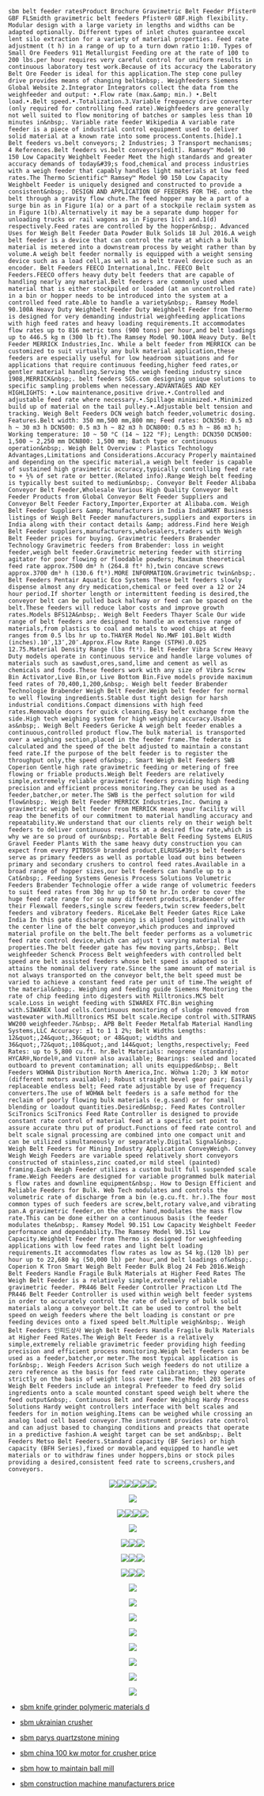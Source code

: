 
```
sbm belt feeder ratesProduct Brochure Gravimetric Belt Feeder Pfister® GBF FLSmidth gravimetric belt feeders Pfister® GBF.High flexibility. Modular design with a large variety in lengths and widths can be adapted optionally. Different types of inlet chutes guarantee excel lent silo extraction for a variety of material properties. Feed rate adjustment (t h) in a range of up to a turn down ratio 1:10. Types of Small Ore Feeders 911 Metallurgist Feeding ore at the rate of 100 to 200 lbs.per hour requires very careful control for uniform results in continuous laboratory test work.Because of its accuracy the Laboratory Belt Ore Feeder is ideal for this application.The step cone pulley drive provides means of changing belt&nbsp;. Weighfeeders Siemens Global Website 2.Integrator Integrators collect the data from the weighfeeder and output: •.Flow rate (max.&amp; min.) •.Belt load.•.Belt speed.•.Totalization.3.Variable frequency drive converter (only required for controlling feed rate).Weighfeeders are generally not well suited to flow monitoring of batches or samples less than 10 minutes in&nbsp;. Variable rate feeder Wikipedia A variable rate feeder is a piece of industrial control equipment used to deliver solid material at a known rate into some process.Contents.[hide].1 Belt feeders vs.belt conveyors; 2 Industries; 3 Transport mechanisms; 4 References.Belt feeders vs.belt conveyors[edit]. Ramsey™ Model 90 150 Low Capacity Weighbelt Feeder Meet the high standards and greater accuracy demands of today&#39;s food,chemical and process industries with a weigh feeder that capably handles light materials at low feed rates.The Thermo Scientific™ Ramsey™ Model 90 150 Low Capacity Weighbelt Feeder is uniquely designed and constructed to provide a consistent&nbsp;. DESIGN AND APPLICATION OF FEEDERS FOR THE. onto the belt through a gravity flow chute.The feed hopper may be a part of a surge bin as in Figure 1(a) or a part of a stockpile reclaim system as in Figure 1(b).Alternatively it may be a separate dump hopper for unloading trucks or rail wagons as in Figures 1(c) and.1(d) respectively.Feed rates are controlled by the hopper&nbsp;. Advanced Uses for Weigh Belt Feeder Data Powder Bulk Solids 18 Jul 2016.A weigh belt feeder is a device that can control the rate at which a bulk material is metered into a downstream process by weight rather than by volume.A weigh belt feeder normally is equipped with a weight sensing device such as a load cell,as well as a belt travel device such as an encoder. Belt Feeders FEECO International,Inc. FEECO Belt Feeders.FEECO offers heavy duty belt feeders that are capable of handling nearly any material.Belt feeders are commonly used when material that is either stockpiled or loaded (at an uncontrolled rate) in a bin or hopper needs to be introduced into the system at a controlled feed rate.Able to handle a variety&nbsp;. Ramsey Model 90.100A Heavy Duty Weighbelt Feeder Duty Weighbelt Feeder from Thermo is designed for very demanding industrial weighfeeding applications with high feed rates and heavy loading requirements.It accommodates flow rates up to 816 metric tons (900 tons) per hour,and belt loadings up to 446.5 kg m (300 lb ft).The Ramsey Model 90.100A Heavy Duty. Belt Feeder MERRICK Industries,Inc. While a belt feeder from MERRICK can be customized to suit virtually any bulk material application,these feeders are especially useful for low headroom situations and for applications that require continuous feeding,higher feed rates,or gentler material handling.Serving the weigh feeding industry since 1908,MERRICK&nbsp;. belt feeders SGS.com designing unique solutions to specific sampling problems when necessary.ADVANTAGES AND KEY HIGHLIGHTS: •.Low maintenance,positive drive.•.Controlled and adjustable feed rate where necessary.•.Spillage minimized.•.Minimized build up of material on the tail pulley.•.Adjustable belt tension and tracking. Weigh Belt Feeders DCN weigh batch feeder,volumetric dosing. Features.Belt width: 350 mm,500 mm,800 mm; Feed rates: DCN350: 0.5 m3 h ~ 30 m3 h DCN500: 0.5 m3 h ~ 82 m3 h DCN800: 0.5 m3 h ~ 86 m3 h; Working temperature: 10 ~ 50 °C (14 ~ 122 °F); Length: DCN350 DCN500: 1,500 ~ 2,250 mm DCN800: 1,500 mm; Batch type or continuous operation&nbsp;. Weigh Belt Overview : Plastics Technology Advantages,Limitations and Considerations.Accuracy Properly maintained and depending on the specific material,a weigh belt feeder is capable of sustained high gravimetric accuracy,typically controlling feed rate to + ½% of set rate or better.(Related info).Range Weigh belt feeding is typically best suited to medium&nbsp;. Conveyor Belt Feeder Alibaba Conveyor Belt Feeder,Wholesale Various High Quality Conveyor Belt Feeder Products from Global Conveyor Belt Feeder Suppliers and Conveyor Belt Feeder Factory,Importer,Exporter at Alibaba.com. Weigh Belt Feeder Suppliers &amp; Manufacturers in India IndiaMART Business listings of Weigh Belt Feeder manufacturers,suppliers and exporters in India along with their contact details &amp; address.Find here Weigh Belt Feeder suppliers,manufacturers,wholesalers,traders with Weigh Belt Feeder prices for buying. Gravimetric feeders Brabender Technology Gravimetric feeders from Brabender: loss in weight feeder,weigh belt feeder.Gravimetric metering feeder with stirring agitator for poor flowing or floodable powders; Maximum theoretical feed rate approx.7500 dm³ h (264.8 ft³ h),twin concave screws approx.3700 dm³ h (130.6 ft³).MORE INFORMATION.Gravimetric twin&nbsp;. Belt Feeders Pentair Aquatic Eco Systems These belt feeders slowly dispense almost any dry medication,chemical or feed over a 12 or 24 hour period.If shorter length or intermittent feeding is desired,the conveyor belt can be pulled back halfway or feed can be spaced on the belt.These feeders will reduce labor costs and improve growth rates.Models BFS12A&nbsp;. Weigh Belt Feeders Thayer Scale Our wide range of belt feeders are designed to handle an extensive range of materials,from plastics to coal and metals to wood chips at feed ranges from 0.5 lbs hr up to.THAYER Model No.MWF 101.Belt Width (inches).10″,13″,20″.Approx.Flow Rate Range (STPH).0.025 12.75.Material Density Range (lbs ft³). Belt Feeder Vibra Screw Heavy Duty models operate in continuous service and handle large volumes of materials such as sawdust,ores,sand,lime and cement as well as chemicals and foods.These feeders work with any size of Vibra Screw Bin Activator,Live Bin,or Live Bottom Bin.Five models provide maximum feed rates of 70,400,1,200,&nbsp;. Weigh belt feeder Brabender Technologie Brabender Weigh Belt Feeder.Weigh belt feeder for normal to well flowing ingredients.Stable dust tight design for harsh industrial conditions.Compact dimensions with high feed rates.Removable doors for quick cleaning.Easy belt exchange from the side.High tech weighing system for high weighing accuracy.Usable as&nbsp;. Weigh Belt Feeders Gericke A weigh belt feeder enables a continuous,controlled product flow.The bulk material is transported over a weighing section,placed in the feeder frame.The federate is calculated and the speed of the belt adjusted to maintain a constant feed rate.If the purpose of the belt feeder is to register the throughput only,the speed of&nbsp;. Smart Weigh Belt Feeders SWB Coperion Gentle high rate gravimetric feeding or metering of free flowing or friable products.Weigh Belt Feeders are relatively simple,extremely reliable gravimetric feeders providing high feeding precision and efficient process monitoring.They can be used as a feeder,batcher,or meter.The SWB is the perfect solution for wild flow&nbsp;. Weigh Belt Feeder MERRICK Industries,Inc. Owning a gravimetric weigh belt feeder from MERRICK means your facility will reap the benefits of our commitment to material handling accuracy and repeatability.We understand that our clients rely on their weigh belt feeders to deliver continuous results at a desired flow rate,which is why we are so proud of our&nbsp;. Portable Belt Feeding Systems ELRUS Gravel Feeder Plants With the same heavy duty construction you can expect from every PITBOSS® branded product,ELRUS&#39;s belt feeders serve as primary feeders as well as portable load out bins between primary and secondary crushers to control feed rates.Available in a broad range of hopper sizes,our belt feeders can handle up to a Cat&nbsp;. Feeding Systems Genesis Process Solutions Volumetric Feeders Brabender Technologie offer a wide range of volumetric feeders to suit feed rates from 30g hr up to 50 te hr.In order to cover the huge feed rate range for so many different products,Brabender offer their Flexwall feeders,single screw feeders,twin screw feeders,belt feeders and vibratory feeders. RiceLake Belt Feeder Gates Rice Lake India In this gate discharge opening is aligned longitudinally with the center line of the belt conveyor,which produces and improved material profile on the belt.The belt feeder performs as a volumetric feed rate control device,which can adjust t varying material flow properties.The belt feeder gate has few moving parts,&nbsp;. Belt weighfeeder Schenck Process Belt weighfeeders with controlled belt speed are belt assisted feeders whose belt speed is adapted so it attains the nominal delivery rate.Since the same amount of material is not always transported on the conveyor belt,the belt speed must be varied to achieve a constant feed rate per unit of time.The weight of the material&nbsp;. Weighing and feeding guide Siemens Monitoring the rate of chip feeding into digesters with Milltronics.MCS belt scale.Loss in weight feeding with SIWAREX FTC.Bin weighing with.SIWAREX load cells.Continuous monitoring of sludge removed from wastewater with.Milltronics MSI belt scale.Recipe control with.SITRANS WW200 weighfeeder.7&nbsp;. APB Belt Feeder Metalfab Material Handling Systems,LLC Accuracy: ±1 to 1 1 2%; Belt Widths Lengths: 12&quot;,24&quot;,36&quot; or 48&quot; widths and 36&quot;,72&quot;,108&quot;,and 144&quot; lengths,respectively; Feed Rates: up to 5,800 cu.ft. hr.Belt Materials: neoprene (standard); HYCAR®,Nordel®,and Viton® also available; Bearings: sealed and located outboard to prevent contamination; all units equipped&nbsp;. Belt Feeders WOHWA Distribution North America,Inc. Wöhwa 1:20; 3 kW motor (different motors available); Robust straight bevel gear pair; Easily replaceable endless belt; Feed rate adjustable by use of frequency converters.The use of WÖHWA belt feeders is a safe method for the reclaim of poorly flowing bulk materials (e.g.sand) or for small blending or loadout quantities.Desired&nbsp;. Feed Rates Controller SciTronics SciTronics Feed Rate Controller is designed to provide constant rate control of material feed at a specific set point to assure accurate thru put of product.Functions of feed rate control and belt scale signal processing are combined into one compact unit and can be utilized simultaneously or separately.Digital Signal&nbsp;. Weigh Belt Feeders for Mining Industry Application ConveyWeigh. Convey Weigh Weigh Feeders are variable speed relatively short conveyors constructed of stainless,zinc coated,or mild steel (painted) framing.Each Weigh Feeder utilizes a custom built full suspended scale frame.Weigh Feeders are designed for variable programmed bulk material s flow rates and downline equipment&nbsp;. How to Design Efficient and Reliable Feeders for Bulk. Web Tech modulates and controls the volumetric rate of discharge from a bin (e.g.cu.ft. hr.).The four most common types of such feeders are screw,belt,rotary valve,and vibrating pan.A gravimetric feeder,on the other hand,modulates the mass flow rate.This can be done either on a continuous basis (the feeder modulates the&nbsp;. Ramsey Model 90.151 Low Capacity Weighbelt Feeder performance and dependability.The Ramsey Model 90.151 Low Capacity.Weighbelt Feeder from Thermo is designed for weighfeeding applications with low feed rates and light belt loading requirements.It accommodates flow rates as low as 54 kg.(120 lb) per hour up to 22,680 kg (50,000 lb) per hour,and belt loadings of&nbsp;. Coperion K Tron Smart Weigh Belt Feeder Bulk Blog 24 Feb 2016.Weigh Belt Feeders Handle Fragile Bulk Materials at Higher Feed Rates The Weigh Belt Feeder is a relatively simple,extremely reliable gravimetric feeder. PR446 Belt Feeder Controller Practicon Ltd The PR446 Belt Feeder Controller is used within weigh belt feeder systems in order to accurately control the rate of delivery of bulk solid materials along a conveyor belt.It can be used to control the belt speed on weigh feeders where the belt loading is constant or pre feeding devices onto a fixed speed belt.Multiple weigh&nbsp;. Weigh Belt Feeders 인피드상사 Weigh Belt Feeders Handle Fragile Bulk Materials at Higher Feed Rates.The Weigh Belt Feeder is a relatively simple,extremely reliable gravimetric feeder providing high feeding precision and efficient process monitoring.Weigh belt feeders can be used as a feeder,batcher,or meter.The most typical application is for&nbsp;. Weigh Feeders Acrison Such weigh feeders do not utilize a zero reference as the basis for feed rate calibration; they operate strictly on the basis of weight loss over time.The Model 203 Series of Weigh Belt Feeders include an integral Prefeeder to feed dry solid ingredients onto a scale mounted constant speed weigh belt where the feed output&nbsp;. Continuous Belt and Feeder Weighing Hardy Process Solutions Hardy weight controllers interface with belt scales and feeders for in motion weighing.Items can be weighed while crossing an analog load cell based conveyor.The instrument provides rate control and can adjust based to changing conditions and preacts that operate in a predictive fashion.A weight target can be set and&nbsp;. Belt Feeders Metso Belt Feeders.Standard capacity (BF Series) or high capacity (BFH Series),fixed or movable,and equipped to handle wet materials or to withdraw fines under hoppers,bins or stock piles providing a desired,consistent feed rate to screens,crushers,and conveyors. 
```

<div align="center">
  
<a rel="nofollow" href="https://m.shibang-china.com?f=github&k=sbm+belt+feeder+rates"><img src="https://static.shibang-china.com/en/l.png"></a><img src="https://static.shibang-china.com/en/hw.png"><a rel="nofollow" href="https://m.shibang-china.com/product/?f=github&k=sbm+belt+feeder+rates"><img src="https://static.shibang-china.com/en/p.png"></a><a rel="nofollow" href="https://m.shibang-china.com/cases/?f=github&k=sbm+belt+feeder+rates"><img src="https://static.shibang-china.com/en/c.png"></a><a rel="nofollow" href="https://m.shibang-china.com/news/?f=github&k=sbm+belt+feeder+rates"><img src="https://static.shibang-china.com/en/n.png"></a><a rel="nofollow" href="https://m.shibang-china.com?f=github&k=sbm+belt+feeder+rates"><img src="https://static.shibang-china.com/en/m.png"></a>

<a rel="nofollow" href="https://m.shibang-china.com/product/?f=github&k=sbm+belt+feeder+rates"><img src="https://static.shibang-china.com/en/b.jpg"></a>
  
<a rel="nofollow" href="https://m.shibang-china.com/solution-aggregate.html?f=github&k=sbm+belt+feeder+rates"><img src="https://static.shibang-china.com/en/a.jpg"></a><a rel="nofollow" href="https://m.shibang-china.com/solution-mine.html?f=github&k=sbm+belt+feeder+rates"><img src="https://static.shibang-china.com/en/m.jpg"></a><a rel="nofollow" href="https://m.shibang-china.com/solution-mill.html?f=github&k=sbm+belt+feeder+rates"><img src="https://static.shibang-china.com/en/g.jpg"></a><a rel="nofollow" href="https://m.shibang-china.com/solution-epc.html?f=github&k=sbm+belt+feeder+rates"><img src="https://static.shibang-china.com/en/e.jpg"></a>

<a rel="nofollow" href="https://m.shibang-china.com/product/?f=github&k=sbm+belt+feeder+rates"><img src="https://static.shibang-china.com/en/a-p.png"></a>

<a rel="nofollow" href="https://m.shibang-china.com/product/crusher/c6x.html?f=github&k=sbm+belt+feeder+rates"><img src="https://static.shibang-china.com/en/j.jpg"></a><a rel="nofollow" href="https://m.shibang-china.com/product/crusher/ci5x.html?f=github&k=sbm+belt+feeder+rates"><img src="https://static.shibang-china.com/en/i.jpg"></a><a rel="nofollow" href="https://m.shibang-china.com/product/crusher/hst.html?f=github&k=sbm+belt+feeder+rates"><img src="https://static.shibang-china.com/en/c.jpg"></a>

<a rel="nofollow" href="https://m.shibang-china.com/product/mill/mtw.html?f=github&k=sbm+belt+feeder+rates"><img src="https://static.shibang-china.com/en/mtw.jpg"></a><a rel="nofollow" href="https://m.shibang-china.com/product/mill/scm.html?f=github&k=sbm+belt+feeder+rates"><img src="https://static.shibang-china.com/en/scm.jpg"></a><a rel="nofollow" href="https://m.shibang-china.com/product/mill/lm.html?f=github&k=sbm+belt+feeder+rates"><img src="https://static.shibang-china.com/en/lm.jpg"></a>

<a rel="nofollow" href="https://m.shibang-china.com/product/sand/vsi6x.html?f=github&k=sbm+belt+feeder+rates"><img src="https://static.shibang-china.com/en/6x.jpg"></a><a rel="nofollow" href="https://m.shibang-china.com/product/sand/vu.html?f=github&k=sbm+belt+feeder+rates"><img src="https://static.shibang-china.com/en/vu.jpg"></a><a rel="nofollow" href="https://m.shibang-china.com/product/mobile/klun.html?f=github&k=sbm+belt+feeder+rates"><img src="https://static.shibang-china.com/en/k.jpg"></a>

<a rel="nofollow" href="https://m.shibang-china.com/cases/?f=github&k=sbm+belt+feeder+rates"><img src="https://static.shibang-china.com/en/case.png"></a>

<a rel="nofollow" href="https://m.shibang-china.com/cases/aggregate/202.html?f=github&k=sbm+belt+feeder+rates"><img src="https://static.shibang-china.com/en/c-1.jpg"></a>

<a rel="nofollow" href="https://m.shibang-china.com/cases/aggregate/203.html?f=github&k=sbm+belt+feeder+rates"><img src="https://static.shibang-china.com/en/c-2.jpg"></a>

<a rel="nofollow" href="https://m.shibang-china.com/cases/mill/123.html?f=github&k=sbm+belt+feeder+rates"><img src="https://static.shibang-china.com/en/c-3.jpg"></a>

<a rel="nofollow" href="https://m.shibang-china.com/contact_us.html?f=github&k=sbm+belt+feeder+rates"><img src="https://static.shibang-china.com/en/contact.png"></a>

<a rel="nofollow" href="https://swt.shibang-china.com/?f=github&k=sbm+belt+feeder+rates"><img src="https://static.shibang-china.com/en/chat.png"></a>

<a rel="nofollow" href="https://whatsapp.shibangsoft.com/WhatsApp.php?f=github&k=sbm+belt+feeder+rates"><img src="https://static.shibang-china.com/en/whatsapp.png"></a>

<a rel="nofollow" href="https://m.shibang-china.com/?f=github&k=sbm+belt+feeder+rates"><img src="https://static.shibang-china.com/en/website.png"></a>

</div>


* [sbm knife grinder polymeric materials d](sbm%20knife%20grinder%20polymeric%20materials%20d.md)

* [sbm ukrainian crusher](sbm%20ukrainian%20crusher.md)

* [sbm parys quartzstone mining](sbm%20parys%20quartzstone%20mining.md)

* [sbm china 100 kw motor for crusher price](sbm%20china%20100%20kw%20motor%20for%20crusher%20price.md)

* [sbm how to maintain ball mill](sbm%20how%20to%20maintain%20ball%20mill.md)

* [sbm construction machine manufacturers price](sbm%20construction%20machine%20manufacturers%20price.md)